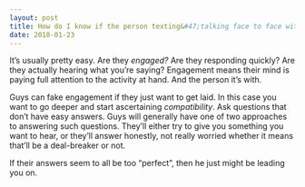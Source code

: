 ```yaml
---
layout: post
title: How do I know if the person texting&#47;talking face to face with me is genuinely enjoying the conversation, and more importantly, enjoying my company (suppose this is a potential romance relationship)?
date: 2018-01-23
---
```


<p>It’s usually pretty easy. Are they <i>engaged?</i> Are they responding quickly? Are they actually hearing what you’re saying? Engagement means their mind is paying full attention to the activity at hand. And the person it’s with.</p><p>Guys can fake engagement if they just want to get laid. In this case you want to go deeper and start ascertaining <i>compatibility</i>. Ask questions that don’t have easy answers. Guys will generally have one of two approaches to answering such questions. They’ll either try to give you something you want to hear, or they’ll answer honestly, not really worried whether it means that’ll be a deal-breaker or not.</p><p>If their answers seem to all be too “perfect”, then he just might be leading you on.</p>
